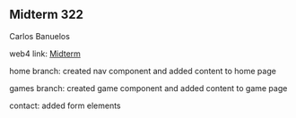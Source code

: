 ## Midterm 322

Carlos Banuelos

web4 link: [Midterm](https://in-info-web4.informatics.iupui.edu/~cabanue/n322/midterm)

home branch: created nav component and added content to home page

games branch: created game component and added content to game page

contact: added form elements
